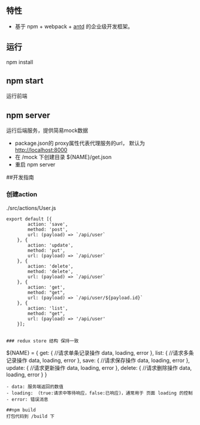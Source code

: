 
## 特性

- 基于 npm + webpack + [antd](https://github.com/antd) 的企业级开发框架。

## 运行
npm install

## npm start 
运行前端

## npm server
运行后端服务，提供简易mock数据
- package.json的 proxy属性代表代理服务的url， 默认为 [http://localhost:8000](http://localhost:8000)
- 在 /mock 下创建目录 ${NAME}/get.json
- 重启 npm server

##开发指南

### 创建action
./src/actions/User.js
```
export default [{
        action: 'save',
        method: 'post',
        url: (payload) => `/api/user`
    }, {
        action: 'update',
        method: 'put',
        url: (payload) => `/api/user`
    }, {
        action: 'delete',
        method: 'delete',
        url: (payload) => `/api/user`
    }, {
        action: 'get',
        method: "get",
        url: (payload) => `/api/user/${payload.id}`
    }, {
        action: 'list',
        method: "get",
        url: (payload) => '/api/user'
    }];


### redux store 结构 保持一致
```
${NAME} = {
    get: { //请求单条记录操作
        data, loading, error
    },
    list: { //请求多条记录操作
        data, loading, error
    },
    save: { //请求保存操作
        data, loading, error
    },
    update: { //请求更新操作
        data, loading, error
    },
    delete: { //请求删除操作
        data, loading, error
    }
}
```
- data: 服务端返回的数值
- loading: （true:请求中等待响应，false:已响应)，通常用于 页面 loading 的控制
- error: 错误消息

##npm build
打包代码到 /build 下